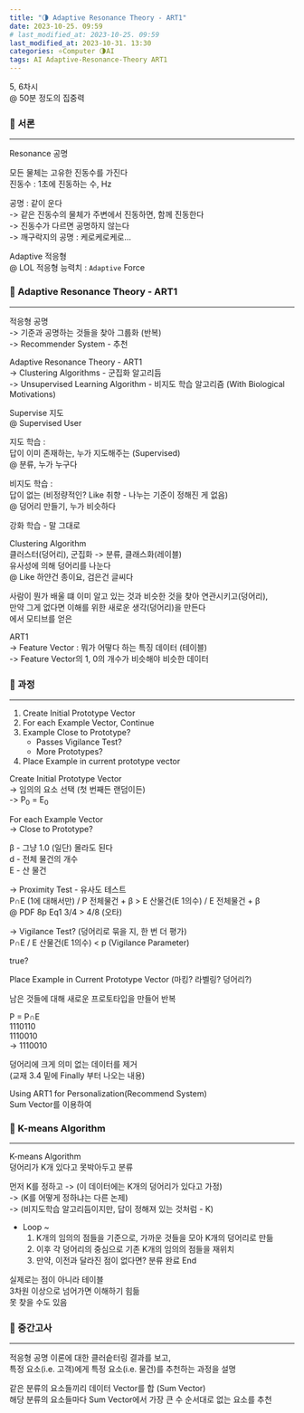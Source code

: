 ```yaml
---
title: "🌗 Adaptive Resonance Theory - ART1"
date: 2023-10-25. 09:59
# last_modified_at: 2023-10-25. 09:59
last_modified_at: 2023-10-31. 13:30
categories: ⭐Computer 🌗AI
tags: AI Adaptive-Resonance-Theory ART1
---
```


5, 6차시  
@ 50분 정도의 집중력  

### 💫 서론

---

Resonance 공명  

모든 물체는 고유한 진동수를 가진다  
진동수 : 1초에 진동하는 수, Hz  

공명 : 같이 운다  
-> 같은 진동수의 물체가 주변에서 진동하면, 함께 진동한다  
-> 진동수가 다르면 공명하지 않는다  
-> 깨구락지의 공명 : 케로케로케로...  

Adaptive 적응형  
@ LOL 적응형 능력치 : `Adaptive` Force  

### 💫 Adaptive Resonance Theory - ART1

---

적응형 공명  
-> 기준과 공명하는 것들을 찾아 그룹화 (반복)  
-> Recommender System - 추천  

Adaptive Resonance Theory - ART1  
-> Clustering Algorithms - 군집화 알고리듬  
-> Unsupervised Learning Algorithm - 비지도 학습 알고리즘 (With Biological Motivations)  

Supervise 지도  
@ Supervised User  

지도 학습 :  
답이 이미 존재하는, 누가 지도해주는 (Supervised)  
@ 분류, 누가 누구다  

비지도 학습 :  
답이 없는 (비정량적인? Like 취향 - 나누는 기준이 정해진 게 없음)  
@ 덩어리 만들기, 누가 비슷하다  

강화 학습 - 말 그대로  

Clustering Algorithm  
클러스터(덩어리), 군집화 -> 분류, 클래스화(레이블)  
유사성에 의해 덩어리를 나눈다  
@ Like 하얀건 종이요, 검은건 글씨다  

사람이 뭔가 배울 떄 이미 알고 있는 것과 비슷한 것을 찾아 연관시키고(덩어리),  
만약 그게 없다면 이해를 위한 새로운 생각(덩어리)을 만든다  
에서 모티브를 얻은  

ART1  
-> Feature Vector : 뭐가 어떻다 하는 특징 데이터 (테이블)  
-> Feature Vector의 1, 0의 개수가 비슷해야 비슷한 데이터  

### 💫 과정

---

1. Create Initial Prototype Vector
2. For each Example Vector, Continue
3. Example Close to Prototype?
   - Passes Vigilance Test?
   - More Prototypes?
4. Place Example in current prototype vector

Create Initial Prototype Vector  
-> 임의의 요소 선택 (첫 번째든 랜덤이든)  
-> P<sub>0</sub> = E<sub>0</sub>  

For each Example Vector  
-> Close to Prototype?  

β - 그냥 1.0 (일단) 몰라도 된다  
d - 전체 물건의 개수  
E - 산 물건  

-> Proximity Test - 유사도 테스트  
P∩E (1에 대해서만) / P 전체물건 + β > E 산물건(E 1의수) / E 전체물건 + β  
@ PDF 8p Eq1 3/4 > 4/8 (오타)  

-> Vigilance Test? (덩어리로 묶을 지, 한 번 더 평가)  
P∩E / E 산물건(E 1의수) \< p (Vigilance Parameter)  

true?  

Place Example in Current Prototype Vector (마킹? 라벨링? 덩어리?)  

남은 것들에 대해 새로운 프로토타입을 만들어 반복  

P = P∩E  
1110110  
1110010  
-> 1110010  

덩어리에 크게 의미 없는 데이터를 제거  
(교재 3.4 밑에 Finally 부터 나오는 내용)  

Using ART1 for Personalization(Recommend System)  
Sum Vector를 이용하여  

### 💫 K-means Algorithm  

---

K-means Algorithm  
덩어리가 K개 있다고 못박아두고 분류  

먼저 K를 정하고
-> (이 데이터에는 K개의 덩어리가 있다고 가정)  
-> (K를 어떻게 정하냐는 다른 논제)  
-> (비지도학습 알고리듬이지만, 답이 정해져 있는 것처럼 - K)  

- Loop ~
  1. K개의 임의의 점들을 기준으로, 가까운 것들을 모아 K개의 덩어리로 만듦
  2. 이후 각 덩어리의 중심으로 기존 K개의 임의의 점들을 재위치
  3. 만약, 이전과 달라진 점이 없다면? 분류 완료 End

실제로는 점이 아니라 테이블  
3차원 이상으로 넘어가면 이해하기 힘듦  
못 찾을 수도 있음  

### 💫 중간고사

---

적응형 공명 이론에 대한 클러슽터링 결과를 보고,  
특정 요소(i.e. 고객)에게 특정 요소(i.e. 물건)를 추천하는 과정을 설명  

같은 분류의 요소들끼리 데이터 Vector를 합 (Sum Vector)  
해당 분류의 요소들마다 Sum Vector에서 가장 큰 수 순서대로 없는 요소를 추천  
